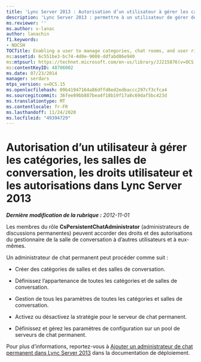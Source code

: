 ```yaml
---
title: 'Lync Server 2013 : Autorisation d’un utilisateur à gérer les catégories, les salles de conversation, les droits utilisateur et les autorisations'
description: 'Lync Server 2013 : permettre à un utilisateur de gérer des catégories, des salles de conversation et des droits d’utilisateur et des autorisations.'
ms.reviewer: ''
ms.author: v-lanac
author: lanachin
f1.keywords:
- NOCSH
TOCTitle: Enabling a user to manage categories, chat rooms, and user rights and permissions
ms:assetid: 6c551be3-bc74-4d0e-9008-ddfabd86e940
ms:mtpsurl: https://technet.microsoft.com/en-us/library/JJ215876(v=OCS.15)
ms:contentKeyID: 48706002
ms.date: 07/23/2014
manager: serdars
mtps_version: v=OCS.15
ms.openlocfilehash: 09b41947164a86dffd8ed2edbaccc297cf3cfca4
ms.sourcegitcommit: 36fee89bb887bea4f18b19f17a8c69daf5bc423d
ms.translationtype: MT
ms.contentlocale: fr-FR
ms.lasthandoff: 11/24/2020
ms.locfileid: "49394729"
---
```

# <a name="enabling-a-user-to-manage-categories-chat-rooms-and-user-rights-and-permissions-in-lync-server-2013"></a>Autorisation d’un utilisateur à gérer les catégories, les salles de conversation, les droits utilisateur et les autorisations dans Lync Server 2013

<div data-xmlns="http://www.w3.org/1999/xhtml">

<div class="topic" data-xmlns="http://www.w3.org/1999/xhtml" data-msxsl="urn:schemas-microsoft-com:xslt" data-cs="https://msdn.microsoft.com/">

<div data-asp="https://msdn2.microsoft.com/asp">



</div>

<div id="mainSection">

<div id="mainBody">

<span> </span>

_**Dernière modification de la rubrique :** 2012-11-01_

Les membres du rôle **CsPersistentChatAdministrator** (administrateurs de discussions permanentes) peuvent accorder des droits et des autorisations du gestionnaire de la salle de conversation à d’autres utilisateurs et à eux-mêmes.

Un administrateur de chat permanent peut procéder comme suit :

  - Créer des catégories de salles et des salles de conversation.

  - Définissez l’appartenance de toutes les catégories et de salles de conversation.

  - Gestion de tous les paramètres de toutes les catégories et salles de conversation.

  - Activez ou désactivez la stratégie pour le serveur de chat permanent.

  - Définissez et gérez les paramètres de configuration sur un pool de serveurs de chat permanent.

Pour plus d’informations, reportez-vous à [Ajouter un administrateur de chat permanent dans Lync Server 2013](lync-server-2013-adding-a-persistent-chat-administrator.md) dans la documentation de déploiement.

</div>

<span> </span>

</div>

</div>

</div>

